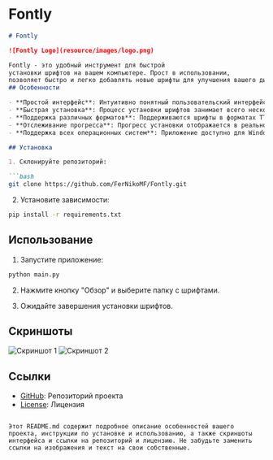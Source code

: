 # Fontly
```markdown
# Fontly

![Fontly Logo](resource/images/logo.png)

Fontly - это удобный инструмент для быстрой 
установки шрифтов на вашем компьютере. Прост в использовании,
позволяет быстро и легко добавлять новые шрифты для улучшения вашего дизайна.
## Особенности

- **Простой интерфейс**: Интуитивно понятный пользовательский интерфейс делает процесс установки шрифтов легким и приятным.
- **Быстрая установка**: Процесс установки шрифтов занимает всего несколько кликов.
- **Поддержка различных форматов**: Поддерживаются шрифты в форматах TTF и OTF.
- **Отслеживание прогресса**: Прогресс установки отображается в реальном времени с помощью красочного прогресс-бара.
- **Поддержка всех операционных систем**: Приложение доступно для Windows, macOS и Linux.

## Установка

1. Склонируйте репозиторий:

```bash
git clone https://github.com/FerNikoMF/Fontly.git
```

2. Установите зависимости:

```bash
pip install -r requirements.txt
```

## Использование

1. Запустите приложение:

```bash
python main.py
```

2. Нажмите кнопку "Обзор" и выберите папку с шрифтами.

3. Ожидайте завершения установки шрифтов.

## Скриншоты

![Скриншот 1]([https://example.com/screenshot1.png](https://i.imgur.com/GI5YfjC.png))
![Скриншот 2]([https://example.com/screenshot2.png](https://i.imgur.com/vWlEyeP.png))

## Ссылки

- [GitHub](https://github.com/FerNikoMF/Fontly): Репозиторий проекта
- [License](https://github.com/FerNikoMF/Fontly?tab=MIT-1-ov-file): Лицензия
```

Этот README.md содержит подробное описание особенностей вашего проекта, инструкции по установке и использованию, а также скриншоты интерфейса и ссылки на репозиторий и лицензию. Не забудьте заменить ссылки на изображения и текст на свои собственные.
